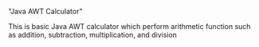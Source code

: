   "Java AWT Calculator"

  
  This is  basic Java AWT calculator which perform arithmetic function such as addition, subtraction, multiplication, and division
